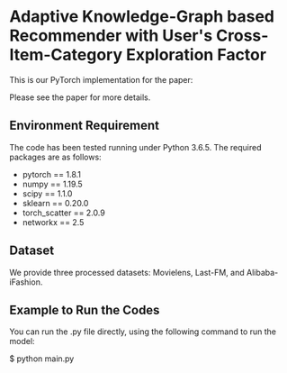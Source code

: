 # Adaptive Knowledge-Graph based Recommender with User's Cross-Item-Category Exploration Factor

This is our PyTorch implementation for the paper:

Please see the paper for more details.

## Environment Requirement

The code has been tested running under Python 3.6.5. The required packages are as follows:

- pytorch == 1.8.1
- numpy == 1.19.5
- scipy == 1.1.0
- sklearn == 0.20.0
- torch_scatter == 2.0.9
- networkx == 2.5

## Dataset

We provide three processed datasets: Movielens, Last-FM, and Alibaba-iFashion.

## Example to Run the Codes

You can run the .py file directly, using the following command to run the model:

$ python main.py
